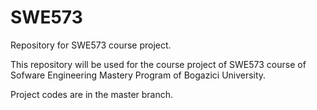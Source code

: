 # SWE573
Repository for SWE573 course project.

This repository will be used for the course project of SWE573 course of Sofware Engineering Mastery Program of Bogazici University. 

Project codes are in the master branch.
